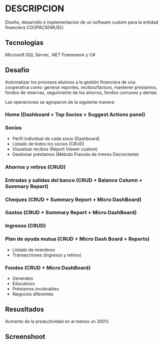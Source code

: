 # DESCRIPCION
Diseño, desarrollo e implementación de un software custom para la entidad financiera COOPACSEMUSU.

## Tecnologías 
Microsoft SQL Server, .NET Framework y C# 

## Desafio
Automatizar los procesos alusivos a la gestión financiera de una cooperativa como: generar reportes, recibos/factura, mantener prestamos, fondos de reservas, seguimiento de los ahorros, fondos comunes y demás. 

Las operaciones se agruparon de la siguiente manera:

### Home (Dashboard + Top Socios + Suggest Actions panel)
### Socios
- Perfil individual de cada socio (Dashboard)
- Listado de todos los socios (CRUD)
- Visualizar recibos (Report Viewer custom)
- Gestionar préstamos (Método Francés de interes Decreciente)
### Ahorros y retiros (CRUD)
### Entradas y salidas del banco (CRUD + Balance Column + Summary Report)
### Cheques (CRUD + Summary Report + Micro DashBoard)
### Gastos (CRUD + Summary Report + Micro DashBoard) 
### Ingresos (CRUD)
### Plan de ayuda mutua (CRUD + Micro Dash Board + Reports)
- Listado de miembros 
- Transacciones (ingresos y retiros)
### Fondos (CRUD + Micro DashBoard)
- Generales 
- Educativos
- Préstamos incobrables
- Negocios diferentes

## Resusltados
Aumento de la productividad en al menos un 300%

## Screenshoot


